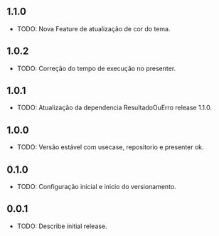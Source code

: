 ## 1.1.0

* TODO: Nova Feature de atualização de cor do tema.

## 1.0.2

* TODO: Correção do tempo de execução no presenter.

## 1.0.1

* TODO: Atualização da dependencia ResultadoOuErro release 1.1.0.

## 1.0.0

* TODO: Versão estável com usecase, repositorio e presenter ok.

## 0.1.0

* TODO: Configuração inicial e inicio do versionamento.

## 0.0.1

* TODO: Describe initial release.
